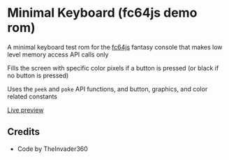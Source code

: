 # Minimal Keyboard (fc64js demo rom)

A minimal keyboard test rom for the [fc64js](https://github.com/TheInvader360/fc64js) fantasy console that makes low level memory access API calls only

Fills the screen with specific color pixels if a button is pressed (or black if no button is pressed)

Uses the ```peek``` and ```poke``` API functions, and button, graphics, and color related constants

[Live preview](https://theinvader360.github.io/fc64js/rom/demo/minimal-keyboard/)

## Credits

* Code by TheInvader360
